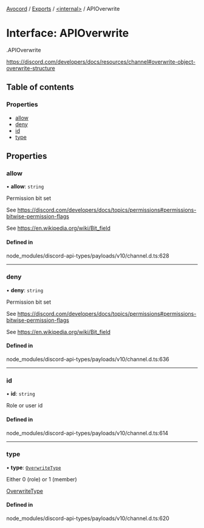 [Avocord](../README.md) / [Exports](../modules.md) / [<internal\>](../modules/internal_.md) / APIOverwrite

# Interface: APIOverwrite

[<internal>](../modules/internal_.md).APIOverwrite

https://discord.com/developers/docs/resources/channel#overwrite-object-overwrite-structure

## Table of contents

### Properties

- [allow](internal_.APIOverwrite.md#allow)
- [deny](internal_.APIOverwrite.md#deny)
- [id](internal_.APIOverwrite.md#id)
- [type](internal_.APIOverwrite.md#type)

## Properties

### allow

• **allow**: `string`

Permission bit set

See https://discord.com/developers/docs/topics/permissions#permissions-bitwise-permission-flags

See https://en.wikipedia.org/wiki/Bit_field

#### Defined in

node_modules/discord-api-types/payloads/v10/channel.d.ts:628

___

### deny

• **deny**: `string`

Permission bit set

See https://discord.com/developers/docs/topics/permissions#permissions-bitwise-permission-flags

See https://en.wikipedia.org/wiki/Bit_field

#### Defined in

node_modules/discord-api-types/payloads/v10/channel.d.ts:636

___

### id

• **id**: `string`

Role or user id

#### Defined in

node_modules/discord-api-types/payloads/v10/channel.d.ts:614

___

### type

• **type**: [`OverwriteType`](../enums/internal_.OverwriteType.md)

Either 0 (role) or 1 (member)

[OverwriteType](../enums/internal_.OverwriteType.md)

#### Defined in

node_modules/discord-api-types/payloads/v10/channel.d.ts:620
